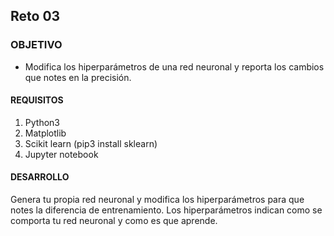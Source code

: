 ## Reto 03

### OBJETIVO 
 - Modifica los hiperparámetros de una red neuronal y reporta los cambios que notes en la precisión. 

#### REQUISITOS 
1. Python3
2. Matplotlib
3. Scikit learn (pip3 install sklearn)
4. Jupyter notebook

#### DESARROLLO
Genera tu propia red neuronal y modifica los hiperparámetros para que notes la diferencia de entrenamiento. Los hiperparámetros indican como se comporta tu red neuronal y como es que aprende. 

